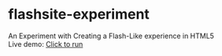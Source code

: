 # flashsite-experiment
An Experiment with Creating a Flash-Like experience in HTML5<br>
Live demo: [Click to run](http://programistazpolski.ct8.pl/flash/)<br>
